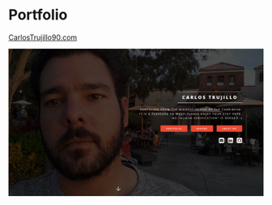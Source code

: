 # Portfolio

[CarlosTrujillo90.com](https://carlostrujillo90.com/)


![screenshot](images/screenshot.PNG)